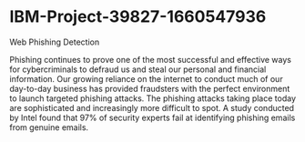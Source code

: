 # IBM-Project-39827-1660547936
Web Phishing Detection


Phishing continues to prove one of the most successful and effective ways for cybercriminals to defraud us and steal our personal and financial information.
Our growing reliance on the internet to conduct much of our day-to-day business has provided fraudsters with the perfect environment to launch targeted phishing attacks. The phishing attacks taking place today are sophisticated and increasingly more difficult to spot. A study conducted by Intel found that 97% of security experts fail at identifying phishing emails from genuine emails.

